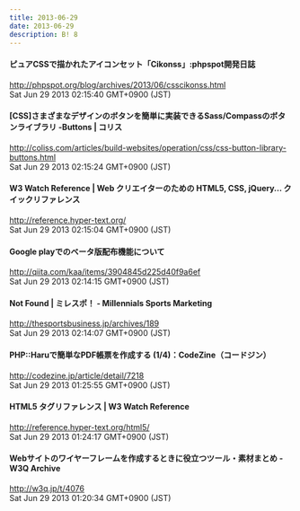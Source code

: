 ```yaml
---
title: 2013-06-29
date: 2013-06-29
description: B! 8
---
```


#### ピュアCSSで描かれたアイコンセット「Cikonss」:phpspot開発日誌
http://phpspot.org/blog/archives/2013/06/csscikonss.html<br>
Sat Jun 29 2013 02:15:40 GMT+0900 (JST)<br>


####   [CSS]さまざまなデザインのボタンを簡単に実装できるSass/Compassのボタンライブラリ -Buttons | コリス
http://coliss.com/articles/build-websites/operation/css/css-button-library-buttons.html<br>
Sat Jun 29 2013 02:15:24 GMT+0900 (JST)<br>


#### W3 Watch Reference | Web クリエイターのための HTML5, CSS, jQuery... クイックリファレンス
http://reference.hyper-text.org/<br>
Sat Jun 29 2013 02:15:04 GMT+0900 (JST)<br>


#### Google playでのベータ版配布機能について
http://qiita.com/kaa/items/3904845d225d40f9a6ef<br>
Sat Jun 29 2013 02:14:15 GMT+0900 (JST)<br>


#### Not Found | ミレスポ！ - Millennials Sports Marketing
http://thesportsbusiness.jp/archives/189<br>
Sat Jun 29 2013 02:14:07 GMT+0900 (JST)<br>


#### PHP::Haruで簡単なPDF帳票を作成する (1/4)：CodeZine（コードジン）
http://codezine.jp/article/detail/7218<br>
Sat Jun 29 2013 01:25:55 GMT+0900 (JST)<br>


#### HTML5 タグリファレンス | W3 Watch Reference
http://reference.hyper-text.org/html5/<br>
Sat Jun 29 2013 01:24:17 GMT+0900 (JST)<br>


#### Webサイトのワイヤーフレームを作成するときに役立つツール・素材まとめ - W3Q Archive
http://w3q.jp/t/4076<br>
Sat Jun 29 2013 01:20:34 GMT+0900 (JST)<br>



